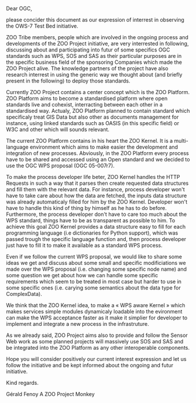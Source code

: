 Dear OGC,

please concider this document as our expression of interrest in
observing the OWS-7 Test Bed initiative.

ZOO Tribe members, people which are involved in the ongoing process and
developments of the ZOO Project initiative, are very interrested in
following, discussing about and participating into futur of some
specifics OGC standards such as WPS, SOS and SAS as their particular
purposes are in the specific business field of the sponsoring Companies
which made the ZOO Project alive. The knowledge partners of the project
have also research interrest in using the generic way we thought about
(and briefly present in the following) to deploy those standards.

Currently ZOO Project contains a center concept which is the ZOO
Platform. ZOO Platform aims to become a standardised platform where open
standards live and cohexist, interracting between each other in a
standardised way. Actualy, ZOO Platform planned to contain standard
which specificaly treat GIS Data but also other as documents management
for instance, using linked standards such as OASIS (in this specific
field) or W3C and other which will sounds relevant.

The current ZOO Platform contains in his heart the ZOO Kernel. It is a
multi-language environment which aims to make easier the development and
integration of new processes. Abviously, in the ZOO Platform every
process have to be shared and accessed using an Open standard and we
decided to use the OGC WPS proposal (OGC 05-007r7).

To make the process developer life beter, ZOO Kernel handles the HTTP
Requests in such a way that it parses then create requested data
structures and fill them with the relevant data. For instance, process
developer won\'t have to take care about how the data are fetched, the
inputs data structure was already automaticaly filled for him by the ZOO
Kernel. Developer won\'t have to handle this kind of thing by himself as
he has to do before. Furthermore, the process developer don\'t have to
care too much about the WPS standard, things have to be as transparent
as possible to him. To achieve this goal ZOO Kernel provides a data
structure easy to fill for each programming language (i.e dictionaries
for Python support), which was passed trough the specific language
function and, then process developer just have to fill it to make it
available as a standard WPS process.

Even if we follow the current WPS proposal, we would like to share some
ideas we get and discuss about some small and specific modificiations we
made over the WPS proposal (i.e. changing some specific node name) and
some question we get about how we can handle some specific requirements
which seem to be treated in most case but harder to use in some specific
ones (i.e. carying some semantics about the data type for ComplexData).

We think that the ZOO Kernel idea, to make a « WPS aware Kernel » which
makes services simple modules dynamicaly loadable into the evironment
can make the WPS acceptance faster as it make it simplier for developer
to implement and integrate a new process in the infrastruture.

As we already said, ZOO Project aims also to provide and follow the
Sensor Web work as some planned projects will massively use SOS and SAS
and be integrated into the ZOO Platform as any other interoperable
components.

Hope you will consider positively our current interest expression and
let us follow the initiative and be kept informed about the ongoing and
futur initiative.

Kind regards.

Gérald Fenoy A ZOO Project Monkey
